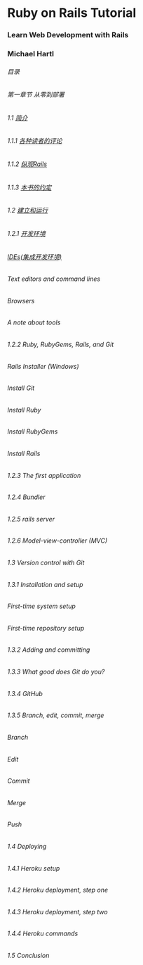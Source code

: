 # Ruby on Rails Tutorial  #
### Learn Web Development with Rails  ###
### Michael Hartl  ###

###### 目录
###### 第一章节 从零到部署

###### 1.1 [简介]()
######    1.1.1 [各种读者的评论]()
######    1.1.2 [纵观Rails]()
######    1.1.3 [本书的约定]()
###### 1.2  [建立和运行]()
######    1.2.1 [开发环境]()
###### [IDEs(集成开发环境)]()
###### Text editors and command lines
###### Browsers
###### A note about tools
###### 1.2.2 Ruby, RubyGems, Rails, and Git
###### Rails Installer (Windows)
###### Install Git
###### Install Ruby
###### Install RubyGems
###### Install Rails
###### 1.2.3 The first application
###### 1.2.4 Bundler
###### 1.2.5 rails server
###### 1.2.6 Model-view-controller (MVC)
###### 1.3 Version control with Git
###### 1.3.1 Installation and setup
###### First-time system setup
###### First-time repository setup
###### 1.3.2 Adding and committing
###### 1.3.3 What good does Git do you?
###### 1.3.4 GitHub
###### 1.3.5 Branch, edit, commit, merge
###### Branch
###### Edit
###### Commit
###### Merge
###### Push
###### 1.4 Deploying
###### 1.4.1 Heroku setup
###### 1.4.2 Heroku deployment, step one
###### 1.4.3 Heroku deployment, step two
###### 1.4.4 Heroku commands
###### 1.5 Conclusion
